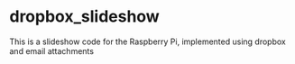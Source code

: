 dropbox_slideshow
=================

This is a slideshow code for the Raspberry Pi, implemented using dropbox and email attachments